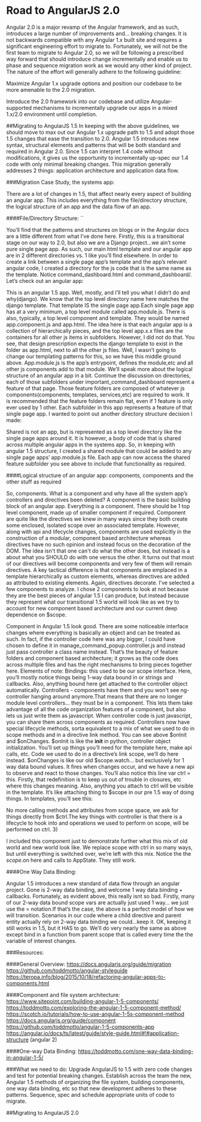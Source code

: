 # Road to AngularJS 2.0


Angular 2.0 is a major revamp of the Angular framework, and as such, introduces a large number of improvements and… breaking changes. It is not backwards compatible with any Angular 1.x built site and requires a significant engineering effort to migrate to. Fortunately, we will not be the first team to migrate to Angular 2.0, so we will be following a prescribed way forward that should introduce change incrementally and enable us to phase and sequence migration work as we would any other kind of project. The nature of the effort will generally adhere to the following guideline:


Maximize Angular 1.x upgrade options and position our codebase to be more amenable to the 2.0 migration.

Introduce the 2.0 framework into our codebase and utilize Angular-supported mechanisms to incrementally upgrade our apps in a mixed 1.x/2.0 environment until completion.


##Migrating to AngularJS 1.5
In keeping with the above guidelines, we should move to max out our Angular 1.x upgrade path to 1.5 and adopt those 1.5 changes that ease the transition to 2.0. Angular 1.5 introduces new syntax, structural elements and patterns that will be both standard and required in Angular 2.0. Since 1.5 can interpret 1.4 code without modifications, it gives us the opportunity to incrementally up-spec our 1.4 code with only minimal breaking changes. This migration generally addresses 2 things: application architecture and application data flow.


###Migration Case Study, the systems app:


There are a lot of changes in 1.5, that affect  nearly every aspect of building an angular app. This includes everything from the file/directory structure, the logical structure of an app and the data flow of an app.


####File/Directory Structure:
``

You’ll find that the patterns and structures on blogs or in the Angular docs are a little different from what I’ve done here. Firstly, this is a transitional stage on our way to 2.0, but also we are a Django project...we ain’t some pure single page app. As such, our  main html template and our angular app are in 2 different directories vs. 1 like you’ll find elsewhere. In order to create a link between a single page app’s template and the app’s relevant angular code, I created a directory for the js code that is the same name as the template. Notice command_dashboard.html and command_dashboard/. Let’s check out an angular app:



This is an angular 1.5 app. Well, mostly, and I’ll tell you what I didn’t do and why(django). We know that the top level directory name here matches the django template. That template IS the single page app.Each single page app has at a very minimum, a top level module called app.module.js. There is also, typically, a top level component and template. They would be named app.component.js and app.html. The idea here is that each angular app is a collection of hierarchically pieces, and the top level app.x.x files are the containers for all other js items in subfolders. However, I did not do that. You see, that design prescription expects the django template to exist in the folder as app.html, next to all the other js files. Well, I wasn’t going to change our templating patterns for this, so we have this middle ground above. App.module.js is the app’s entrypoint, defines the module,etc and all other js components add to that module. We’ll speak more about the logical structure of an angular app in a bit. Continue the discussion on directories, each of those subfolders under important_command_dashboard represent a feature of that page. Those feature folders are composed of whatever js components(components, templates, services,etc) are required to work. It is recommended that the feature folders remain flat, even if 1 feature is only ever used by 1 other. Each subfolder in this app represents a feature of that single page app. I wanted to point out another directory structure decision I made:



Shared is not an app, but is represented as a top level directory like the single page apps around it. It is however, a body of code that is shared across multiple angular apps in the systems app. So, in keeping with angular 1.5 structure, I created a shared module that could be added to any single page apps’ app.module.js file. Each app can now access the shared feature subfolder you see above to include that functionality as required. 


####Logical structure of an angular app: components, components and the other stuff as required


So, components. What is a component and why have all the system app’s controllers and directives been deleted? A component is the basic building block of an angular app. Everything is a component. There should be 1 top level component, made up of smaller component if required. Component are quite like the directives we knew in many ways since they both create some enclosed, isolated scope over an associated template. However, along with api and lifecycle changes, components are used explicitly in the construction of a modular, component based architecture whereas directives have no such opinion and instead focus on the decoration of the DOM. The idea isn't that one can't do what the other does, but instead is a about what you SHOULD do with one versus the other. It turns out that most of our directives will become components and very few of them will remain directives. A key tactical difference is that components are emplaced in a template hierarchically as custom elements, whereas directives are added as attributed to existing elements. Again, directives decorate. I’ve selected a few components to analyze. I chose 2 components to look at not because they are the best pieces of angular 1.5 I can produce, but instead because they represent what our transitional 1.5 world will look like as we try to account for new component based architecture and our current deep dependence on $scope.





















































Component in Angular 1.5 look good. There are some noticeable interface changes where everything is basically an object and can be treated as such. In fact, if the controller code here was any bigger, I could have chosen to define it in manage_command_popup.controller.js and instead just pass controller a class name instead. That’s the beauty of feature folders and component based architecture; it grows as the code does across multiple files and has the right mechanisms to bring pieces together here. Elements of note:
 Bindings: this used to be our scope interface. Here, you’ll mostly notice things being 1-way data bound in or strings and callbacks. Also, anything bound here get attached to the controller object automatically.
Controllers - components have them and you won't see ng-controller hanging around anymore.That means that there are no longer module level controllers… they must be in a component. This lets them take advantage of all the code organization features of a component, but also lets us just write them as javascript. When controller code is just javascript, you can share them across components as required. Controllers now have special lifecycle methods, sorta equivalent to a mix of what we used to do in scope methods and in a directive link method. You can see above $onInit and $onChanges. $onInit is like the __init__ in python, controller object initialization. You’ll set up things you’ll need for the template here, make api calls, etc. Code we used to do in a directive’s link scope, we’ll do here instead. $onChanges is like our old $scope.watch… but exclusively for 1 way data bound values. It fires when changes occur, and we have a new api to observe and react to those changes. You’ll also notice this line var ctrl = this. Firstly, that redefinition is to keep us out of trouble in closures, etc where this changes meaning. Also, anything you attach to ctrl will be visible in the template. It’s like attaching thing to $scope in our pre 1.5 way of doing things.  In templates, you’ll see this:

No more calling methods and attributes from scope space, we ask for things directly from $ctrl.The key things with controller is that there is a lifecycle to hook into and operations we used to perform on scope, will be performed on ctrl.
    3) 







I included this component just to demonstrate further what this mix of old world and new world look like. We replace scope with ctrl in so many ways, but until everything is switched over, we’re left with this mix. Notice the the $scope.$on here and calls to AppState. They still work. 


####One Way Data Binding:


Angular 1.5 introduces a new standard of data flow through an angular project. Gone is 2-way data binding, and welcome 1 way data binding + callbacks. Fortunately, as evident above, this really isnt so bad. Firstly, many of our 2-way data bound scope vars are actually just used 1 way… we just use the = notation.If that’s the case, the above is a perfect model of how we will transition. Scenarios in our code where a child directive and parent entity actually rely on 2-way data binding we could...keep it. OK, keeping it still works in 1.5, but it HAS to go. We’ll do very nearly the same as above except bind in a function from parent scope that is called every time the the variable of interest changes.


###Resources:


####General Overview:
https://docs.angularjs.org/guide/migration
https://github.com/toddmotto/angular-styleguide
https://teropa.info/blog/2015/10/18/refactoring-angular-apps-to-components.html

####Component and file system architecture:
https://www.sitepoint.com/building-angular-1-5-components/
https://toddmotto.com/exploring-the-angular-1-5-component-method/
https://scotch.io/tutorials/how-to-use-angular-1-5s-component-method
https://docs.angularjs.org/guide/component
https://github.com/toddmotto/angular-1-5-components-app
https://angular.io/docs/ts/latest/guide/style-guide.html#!#application-structure (angular 2)


####One-way Data Binding:
https://toddmotto.com/one-way-data-binding-in-angular-1-5/




###What we need to do:
Upgrade AngularJS to 1.5 with zero code changes and test for potential breaking changes.
Establish across the team the new, Angular 1.5 methods of organizing the file system, building components, one way data binding, etc so that new development adheres to these patterns.
Sequence, spec and schedule appropriate units of code to migrate.


##Migrating to AngularJS 2.0



